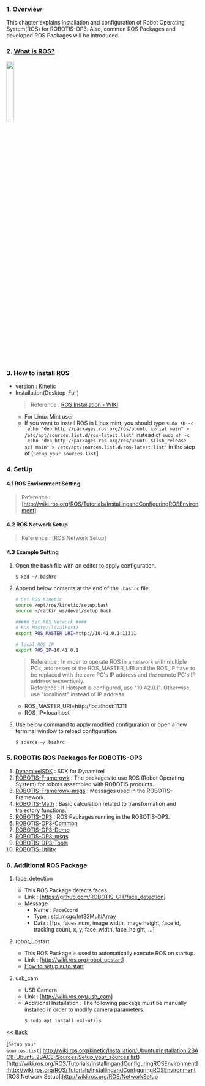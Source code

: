 ### 1. Overview
This chapter explains installation and configuration of Robot Operating System(ROS) for ROBOTIS-OP3. Also, common ROS Packages and developed ROS Packages will be introduced.  



### 2. [What is ROS?]
<a href="http://www.ros.org/about-ros"> <img src="http://www.ros.org/wp-content/uploads/2013/10/rosorg-logo1.png?raw=true" height="20%"/> </a>

### 3. How to install ROS
 - version : Kinetic  
 - Installation(Desktop-Full)  
   > Reference : [ROS Installation - WIKI]
     - For Linux Mint user  
     - If you want to install ROS in Linux mint, you should type ```sudo sh -c 'echo "deb http://packages.ros.org/ros/ubuntu xenial main" > /etc/apt/sources.list.d/ros-latest.list'``` instead of ```sudo sh -c 'echo "deb http://packages.ros.org/ros/ubuntu $(lsb_release -sc) main" > /etc/apt/sources.list.d/ros-latest.list'``` in the step of [```Setup your sources.list```]


### 4. SetUp
#### 4.1 ROS Environment Setting
> Reference : [http://wiki.ros.org/ROS/Tutorials/InstallingandConfiguringROSEnvironment]

#### 4.2 ROS Network Setup
> Reference : [ROS Network Setup]  

#### 4.3 Example Setting
  1. Open the bash file with an editor to apply configuration.  
     ```
     $ xed ~/.bashrc
     ```

  2. Append below contents at the end of the `.bashrc` file.  
     ```bash    
     # Set ROS Kinetic
     source /opt/ros/kinetic/setup.bash
     source ~/catkin_ws/devel/setup.bash

     ##### Set ROS Network ####
     # ROS Master(localhost)
     export ROS_MASTER_URI=http://10.41.0.1:11311

     # local ROS IP
     export ROS_IP=10.41.0.1
     ```

     > Reference : In order to operate ROS in a network with multiple PCs, addresses of the ROS_MASTER_URI and the ROS_IP have to be replaced with the `core` PC's IP address and the remote PC's IP address respectively.  
     > Reference : If Hotspot is configured, use "10.42.0.1". Otherwise, use "localhost" instead of IP address.
       - ROS_MASTER_URI=http://localhost:11311
       - ROS_IP=localhost

  3. Use below command to apply modified configuration or open a new terminal window to reload configuration.  
     ```
     $ source ~/.bashrc
     ```

### 5. ROBOTIS ROS Packages for ROBOTIS-OP3  
 1. [DynamixelSDK] : SDK for Dynamixel  
 2. [ROBOTIS-Framerowk] : The packages to use ROS (Robot Operating System) for robots assembled with ROBOTIS products.  
 3. [ROBOTIS-Framerowk-msgs] : Messages used in the ROBOTIS-Framework.  
 4. [ROBOTIS-Math] : Basic calculation related to transformation and trajectory functions.  
 5. [ROBOTIS-OP3] : ROS Packages running in the ROBOTIS-OP3.
 6. [ROBOTIS-OP3-Common]
 7. [ROBOTIS-OP3-Demo]
 8. [ROBOTIS-OP3-msgs]  
 9. [ROBOTIS-OP3-Tools]  
 10. [ROBOTIS-Utility]


### 6. Additional ROS Package
 1. face_detection  
    - This ROS Package detects faces.  
    - Link : [https://github.com/ROBOTIS-GIT/face_detection]
    - Message  
       - Name : `FaceCoord`  
       - Type : [std_msgs/Int32MultiArray]
       - Data : [fps, faces num, image width, image height, face id, tracking count, x, y, face_width, face_height, ...]  

 2. robot_upstart  
    - This ROS Package is used to automatically execute ROS on startup.  
    - Link : [http://wiki.ros.org/robot_upstart]
    - [How to setup auto start](OP3_How_to_kill_the_demo_program#31_start_demo_program_on_start.md)  

 3. usb_cam  
    - USB Camera  
    - Link : [http://wiki.ros.org/usb_cam]
    - Additional Installation : The following package must be manually installed in order to modify camera parameters.  
      ```
      $ sudo apt install v4l-utils
      ```  

[&lt;&lt; Back](OP3-User's-Guide.md)

[What is ROS?]:http://www.ros.org/about-ros/
[ROS Installation - WIKI]:http://wiki.ros.org/kinetic/Installation/Ubuntu  
[```Setup your sources.list```]:http://wiki.ros.org/kinetic/Installation/Ubuntu#Installation.2BAC8-Ubuntu.2BAC8-Sources.Setup_your_sources.list)
[http://wiki.ros.org/ROS/Tutorials/InstallingandConfiguringROSEnvironment]:http://wiki.ros.org/ROS/Tutorials/InstallingandConfiguringROSEnvironment
[ROS Network Setup]:http://wiki.ros.org/ROS/NetworkSetup

[DynamixelSDK]:https://github.com/ROBOTIS-GIT/DynamixelSDK/wiki
[ROBOTIS-Framerowk]:https://github.com/ROBOTIS-GIT/ROBOTIS-Documents/wiki/ROBOTIS-Framework-Documents
[ROBOTIS-Framerowk-msgs]:https://github.com/ROBOTIS-GIT/ROBOTIS-Documents/wiki/ROBOTIS-Framework-Documents
[ROBOTIS-Math]:https://github.com/ROBOTIS-GIT/ROBOTIS-Documents/wiki/robotis_math
[ROBOTIS-OP3]:https://github.com/ROBOTIS-GIT/ROBOTIS-Documents/wiki/ROBOTIS-OP3
[ROBOTIS-OP3-Common]:https://github.com/ROBOTIS-GIT/ROBOTIS-Documents/wiki/ROBOTIS-OP3-Common
[ROBOTIS-OP3-Demo]:https://github.com/ROBOTIS-GIT/ROBOTIS-Documents/wiki/ROBOTIS-OP3-Demo
[ROBOTIS-OP3-msgs]: https://github.com/ROBOTIS-GIT/ROBOTIS-Documents/wiki/ROBOTIS-OP3-msgs
[ROBOTIS-OP3-Tools]:https://github.com/ROBOTIS-GIT/ROBOTIS-Documents/wiki/ROBOTIS-OP3-Tools
[ROBOTIS-Utility]:
[https://github.com/ROBOTIS-GIT/face_detection]:https://github.com/ROBOTIS-GIT/face_detection
[std_msgs/Int32MultiArray]:http://docs.ros.org/jade/api/std_msgs/html/msg/Int32MultiArray.html
[http://wiki.ros.org/robot_upstart]:http://wiki.ros.org/robot_upstart  
[http://wiki.ros.org/usb_cam]:http://wiki.ros.org/usb_cam  
